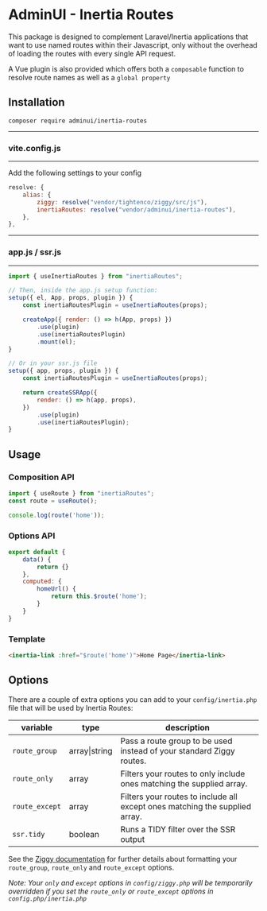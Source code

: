 # AdminUI - Inertia Routes

This package is designed to complement Laravel/Inertia applications that want to use named routes within their Javascript, only without the overhead of loading the routes with every single API request.

A Vue plugin is also provided which offers both a `composable` function to resolve route names as well as a `global property`

## Installation

`composer require adminui/inertia-routes`

---
### vite.config.js
---

Add the following settings to your config

```js
resolve: {
    alias: {
        ziggy: resolve("vendor/tightenco/ziggy/src/js"),
        inertiaRoutes: resolve("vendor/adminui/inertia-routes"),
    },
},
```
---
### app.js / ssr.js 
---
```js
import { useInertiaRoutes } from "inertiaRoutes";

// Then, inside the app.js setup function:
setup({ el, App, props, plugin }) {
    const inertiaRoutesPlugin = useInertiaRoutes(props);

    createApp({ render: () => h(App, props) })
        .use(plugin)
        .use(inertiaRoutesPlugin)
        .mount(el);
}

// Or in your ssr.js file
setup({ app, props, plugin }) {
    const inertiaRoutesPlugin = useInertiaRoutes(props);

    return createSSRApp({
        render: () => h(app, props),
    })
        .use(plugin)
        .use(inertiaRoutesPlugin);
}
```

## Usage

### Composition API

```js
import { useRoute } from "inertiaRoutes";
const route = useRoute();

console.log(route('home'));
```

### Options API

```js
export default {
    data() {
        return {}
    },
    computed: {
        homeUrl() {
            return this.$route('home');
        }
    }
}
```

### Template

```html
<inertia-link :href="$route('home')">Home Page</inertia-link>
```

## Options

There are a couple of extra options you can add to your `config/inertia.php` file that will be used by Inertia Routes:

| variable      | type           | description |
| ------------- | -------------- | ----------- |
| `route_group` | array\|string  | Pass a route group to be used instead of your standard Ziggy routes.  |
| `route_only`  | array          | Filters your routes to only include ones matching the supplied array. |
| `route_except`| array          | Filters your routes to include all except ones matching the supplied array. |
| `ssr.tidy`    | boolean        | Runs a TIDY filter over the SSR output |

See the [Ziggy documentation](https://github.com/tighten/ziggy#filtering-routes) for further details about formatting your `route_group`, `route_only` and `route_except` options.

*Note: Your `only` and `except` options in `config/ziggy.php` will be temporarily overridden if you set the `route_only` or `route_except` options in `config.php/inertia.php`*
